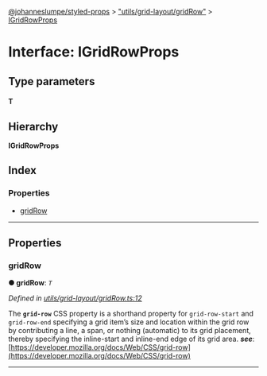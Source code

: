 [@johanneslumpe/styled-props](../README.md) > ["utils/grid-layout/gridRow"](../modules/_utils_grid_layout_gridrow_.md) > [IGridRowProps](../interfaces/_utils_grid_layout_gridrow_.igridrowprops.md)

# Interface: IGridRowProps

## Type parameters
#### T 
## Hierarchy

**IGridRowProps**

## Index

### Properties

* [gridRow](_utils_grid_layout_gridrow_.igridrowprops.md#gridrow)

---

## Properties

<a id="gridrow"></a>

###  gridRow

**● gridRow**: *`T`*

*Defined in [utils/grid-layout/gridRow.ts:12](https://github.com/johanneslumpe/styled-props/blob/3abf398/src/utils/grid-layout/gridRow.ts#L12)*

The **`grid-row`** CSS property is a shorthand property for `grid-row-start` and `grid-row-end` specifying a grid item’s size and location within the grid row by contributing a line, a span, or nothing (automatic) to its grid placement, thereby specifying the inline-start and inline-end edge of its grid area.
*__see__*: [https://developer.mozilla.org/docs/Web/CSS/grid-row](https://developer.mozilla.org/docs/Web/CSS/grid-row)

___

